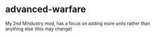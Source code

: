 # advanced-warfare
My 2nd Mindustry mod, has a focus on adding more units rather than anything else (this may change)
